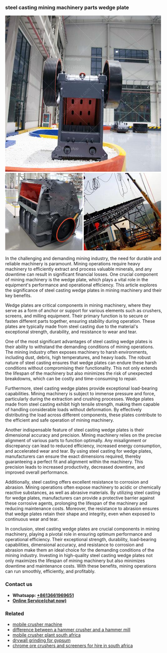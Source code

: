 <h3>steel casting mining machinery parts wedge plate</h3><img src='1702950516.jpg' alt=''><p>In the challenging and demanding mining industry, the need for durable and reliable machinery is paramount. Mining operations require heavy machinery to efficiently extract and process valuable minerals, and any downtime can result in significant financial losses. One crucial component of mining machinery is the wedge plate, which plays a vital role in the equipment's performance and operational efficiency. This article explores the significance of steel casting wedge plates in mining machinery and their key benefits.</p><p>Wedge plates are critical components in mining machinery, where they serve as a form of anchor or support for various elements such as crushers, screens, and milling equipment. Their primary function is to secure or fasten different parts together, ensuring stability during operation. These plates are typically made from steel casting due to the material's exceptional strength, durability, and resistance to wear and tear.</p><p>One of the most significant advantages of steel casting wedge plates is their ability to withstand the demanding conditions of mining operations. The mining industry often exposes machinery to harsh environments, including dust, debris, high temperatures, and heavy loads. The robust nature of steel casting ensures that wedge plates can endure these harsh conditions without compromising their functionality. This not only extends the lifespan of the machinery but also minimizes the risk of unexpected breakdowns, which can be costly and time-consuming to repair.</p><p>Furthermore, steel casting wedge plates provide exceptional load-bearing capabilities. Mining machinery is subject to immense pressure and force, particularly during the extraction and crushing processes. Wedge plates made from steel casting exhibit high tensile strength, making them capable of handling considerable loads without deformation. By effectively distributing the load across different components, these plates contribute to the efficient and safe operation of mining machinery.</p><p>Another indispensable feature of steel casting wedge plates is their dimensional accuracy and precision. Mining machinery relies on the precise alignment of various parts to function optimally. Any misalignment or discrepancy can lead to reduced efficiency, increased energy consumption, and accelerated wear and tear. By using steel casting for wedge plates, manufacturers can ensure the exact dimensions required, thereby guaranteeing a perfect fit and alignment within the machinery. This precision leads to increased productivity, decreased downtime, and improved overall performance.</p><p>Additionally, steel casting offers excellent resistance to corrosion and abrasion. Mining operations often expose machinery to acidic or chemically reactive substances, as well as abrasive materials. By utilizing steel casting for wedge plates, manufacturers can provide a protective barrier against these corrosive agents, prolonging the lifespan of the machinery and reducing maintenance costs. Moreover, the resistance to abrasion ensures that wedge plates retain their shape and integrity, even when exposed to continuous wear and tear.</p><p>In conclusion, steel casting wedge plates are crucial components in mining machinery, playing a pivotal role in ensuring optimum performance and operational efficiency. Their exceptional strength, durability, load-bearing capabilities, dimensional accuracy, and resistance to corrosion and abrasion make them an ideal choice for the demanding conditions of the mining industry. Investing in high-quality steel casting wedge plates not only maximizes the lifespan of mining machinery but also minimizes downtime and maintenance costs. With these benefits, mining operations can run smoothly, efficiently, and profitably.</p><h3>Contact us</h3><ul><li><strong>Whatsapp:&nbsp;<a href="https://wa.me/8613661969651">+8613661969651</a></strong></li><li><a href="https://swt.shibang-china.com/?git&amp;zhl&amp;steel casting mining machinery parts wedge plate"><strong>Online Service(chat now)</strong></a></li></ul><h3>Related</h3><ul><li><a href='mobile crusher machine.md'>mobile crusher machine</a></li><li><a href='difference between a hammer crusher and a hammer mill.md'>difference between a hammer crusher and a hammer mill</a></li><li><a href='mobile crusher plant south africa.md'>mobile crusher plant south africa</a></li><li><a href='drywall grinding for gypsum.md'>drywall grinding for gypsum</a></li><li><a href='chrome ore crushers and screeners for hire in south africa.md'>chrome ore crushers and screeners for hire in south africa</a></li></ul>